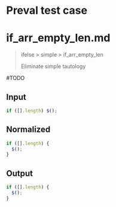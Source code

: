 # Preval test case

# if_arr_empty_len.md

> ifelse > simple > if_arr_empty_len
>
> Eliminate simple tautology

#TODO

## Input

`````js filename=intro
if ([].length) $();
`````

## Normalized

`````js filename=intro
if ([].length) {
  $();
}
`````

## Output

`````js filename=intro
if ([].length) {
  $();
}
`````
